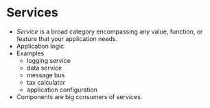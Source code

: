 # Services

- *Service* is a broad category encompassing any value, function, or feature that your application needs.
- Application logic
- Examples
  - logging service
  - data service
  - message bus
  - tax calculator
  - application configuration
- Components are big consumers of services.

